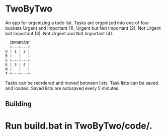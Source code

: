 # TwoByTwo

An app for organizing a todo list. Tasks are organized into one of four buckets
Urgent and Important (1), Urgent but Not Important (2), Not Urgent but Important
(3), Not Urgent and Not Important (4).

```
  IMPORTANT
  +---+---+
U | 1 | 2 |
R |   |   |
G +---+---+
E | 3 | 4 |
N |   |   |
T +---+---+
```

Tasks can be reordered and moved between lists. Task lists can be saved and
loaded. Saved lists are autosaved every 5 minutes.

## Building

# Run build.bat in TwoByTwo/code/.

